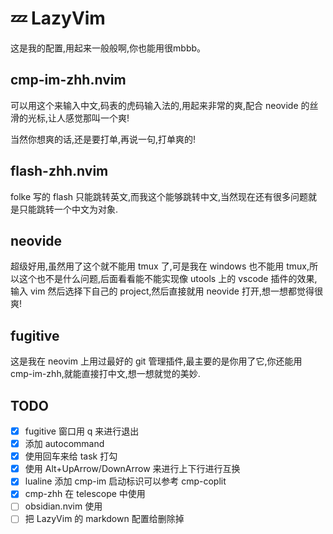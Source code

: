 # 💤 LazyVim

这是我的配置,用起来一般般啊,你也能用很mbbb。

## cmp-im-zhh.nvim
 
可以用这个来输入中文,码表的虎码输入法的,用起来非常的爽,配合 neovide 的丝滑的光标,让人感觉那叫一个爽!

当然你想爽的话,还是要打单,再说一句,打单爽的!

## flash-zhh.nvim

folke 写的 flash 只能跳转英文,而我这个能够跳转中文,当然现在还有很多问题就是只能跳转一个中文为对象.

## neovide

超级好用,虽然用了这个就不能用 tmux 了,可是我在 windows 也不能用 tmux,所以这个也不是什么问题,后面看看能不能实现像 utools 上的 vscode 插件的效果,输入 vim 然后选择下自己的 project,然后直接就用 neovide 打开,想一想都觉得很爽!

## fugitive

这是我在 neovim 上用过最好的 git 管理插件,最主要的是你用了它,你还能用 cmp-im-zhh,就能直接打中文,想一想就觉的美妙.

## TODO

- [x] fugitive 窗口用 q 来进行退出
- [x] 添加 autocommand
- [x] 使用回车来给 task 打勾
- [x] 使用 Alt+UpArrow/DownArrow 来进行上下行进行互换
- [x] lualine 添加 cmp-im 启动标识可以参考 cmp-coplit
- [x] cmp-zhh 在 telescope 中使用
- [ ] obsidian.nvim 使用
- [ ] 把 LazyVim 的 markdown 配置给删除掉

